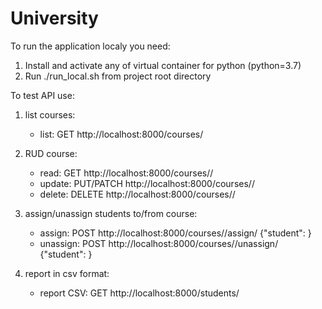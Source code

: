 # University 

To run the application localy you need:

1. Install and activate any of virtual container for python (python=3.7)
2. Run ./run_local.sh from project root directory


To test API use:

1. list courses: 
   - list:   GET http://localhost:8000/courses/

2. RUD course:
   - read:   GET http://localhost:8000/courses/<id>/
   - update: PUT/PATCH http://localhost:8000/courses/<id>/
   - delete: DELETE http://localhost:8000/courses/<id>/

3. assign/unassign students to/from course:
   - assign:   POST http://localhost:8000/courses/<id>/assign/  {"student": <id>}
   - unassign: POST http://localhost:8000/courses/<id>/unassign/  {"student": <id>}

4. report in csv format:
   - report CSV: GET http://localhost:8000/students/